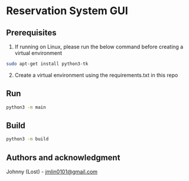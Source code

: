# Reservation System GUI

## Prerequisites
1. If running on Linux, please run the below command before creating a virtual environment
```bash
sudo apt-get install python3-tk
```
2. Create a virtual environment using the requirements.txt in this repo


## Run
```bash
python3 -m main
```

## Build
```bash
python3 -m build
```

## Authors and acknowledgment
Johnny (Lost) - jmlin0101@gmail.com